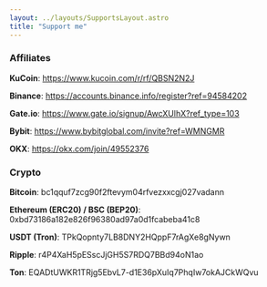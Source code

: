 ```yaml
---
layout: ../layouts/SupportsLayout.astro
title: "Support me"
---
```


### Affiliates

**KuCoin**: https://www.kucoin.com/r/rf/QBSN2N2J

**Binance**: https://accounts.binance.info/register?ref=94584202

**Gate.io**: https://www.gate.io/signup/AwcXUlhX?ref_type=103

**Bybit**: https://www.bybitglobal.com/invite?ref=WMNGMR

**OKX**: https://okx.com/join/49552376

### Crypto

**Bitcoin**: bc1qquf7zcg90f2ftevym04rfvezxxcgj027vadann

**Ethereum (ERC20) / BSC (BEP20)**: 0xbd73186a182e826f96380ad97a0d1fcabeba41c8

**USDT (Tron)**: TPkQopnty7LB8DNY2HQppF7rAgXe8gNywn

**Ripple**: r4P4XaH5pESscJjGH5S7RDQ7BBd94oN1ao

**Ton**: EQADtUWKR1TRjg5EbvL7-d1E36pXuIq7PhqIw7okAJCkWQvu
